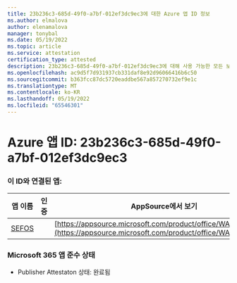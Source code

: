 ```yaml
---
title: 23b236c3-685d-49f0-a7bf-012ef3dc9ec3에 대한 Azure 앱 ID 정보
ms.author: elmalova
author: elenamalova
manager: tonybal
ms.date: 05/19/2022
ms.topic: article
ms.service: attestation
certification_type: attested
description: 23b236c3-685d-49f0-a7bf-012ef3dc9ec3에 대해 사용 가능한 모든 보안 및 규정 준수 정보입니다.
ms.openlocfilehash: ac9d5f7d931937cb331daf8e92d96066416b6c50
ms.sourcegitcommit: b363fcc87dc5720eaddbe567a857270732ef9e1c
ms.translationtype: MT
ms.contentlocale: ko-KR
ms.lasthandoff: 05/19/2022
ms.locfileid: "65546301"
---
```

# <a name="azure-app-id-23b236c3-685d-49f0-a7bf-012ef3dc9ec3"></a>Azure 앱 ID: 23b236c3-685d-49f0-a7bf-012ef3dc9ec3


### <a name="apps-associated-with-this-id"></a>이 ID와 연결된 앱:
| **앱 이름** | **인증** | **AppSource에서 보기** |
|--------------|---------------|-----------------------|
| [SEFOS](../forward/WA200003219.md) |  | [https://appsource.microsoft.com/product/office/WA200003219](https://appsource.microsoft.com/product/office/WA200003219) |

### <a name="microsoft-365-app-compliance-status"></a>Microsoft 365 앱 준수 상태
- Publisher Attestaton 상태: 완료됨

